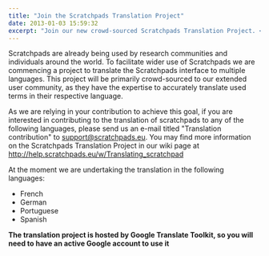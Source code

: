 ```yaml
---
title: "Join the Scratchpads Translation Project"
date: 2013-01-03 15:59:32
excerpt: "Join our new crowd-sourced Scratchpads Translation Project. <strong>Help us translate the Scratchpads interface in your language.</strong>"
---
```


Scratchpads are already being used by research communities and individuals around the world. To facilitate wider use of Scratchpads we are commencing a project to translate the Scratchpads interface to multiple languages. This project will be primarily crowd-sourced to our extended user community, as they have the expertise to accurately translate used terms in their respective language.

As we are relying in your contribution to achieve this goal, if you are interested in contributing to the translation of scratchpads to any of the following languages, please send us an e-mail titled "Translation contribution" to  support@scratchpads.eu. You may find more information on the Scratchpads Translation Project in our wiki page at http://help.scratchpads.eu/w/Translating_scratchpad

At the moment we are undertaking the translation in the following languages:
<ul>
<li>French</li>
<li>German</li>
<li>Portuguese</li>
<li>Spanish</li>
</ul>

<strong> The translation project is hosted by Google Translate Toolkit, so you will need to have an active Google account to use it </strong>
